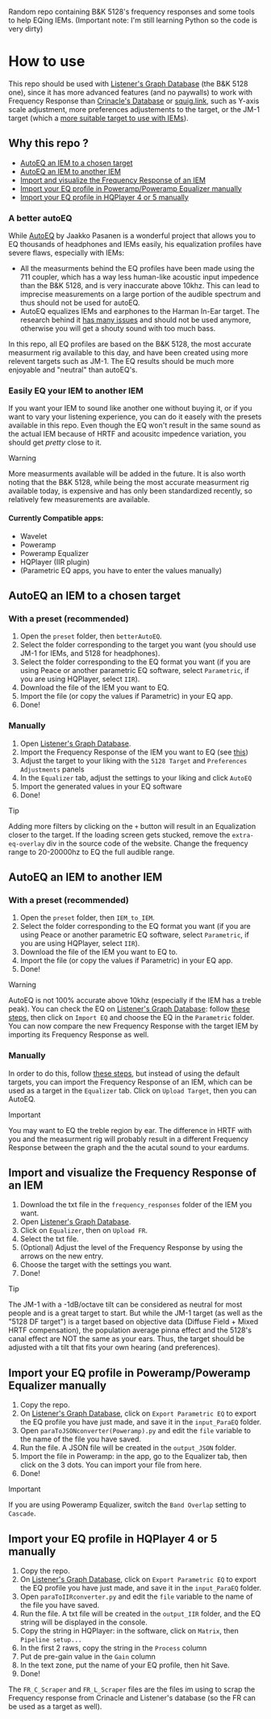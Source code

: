 Random repo containing B&K 5128's frequency responses and some tools to help EQing IEMs.
(Important note: I'm still learning Python so the code is very dirty)

# How to use
This repo should be used with [Listener's Graph Database](https://listener800.github.io/5128?share=Custom_Tilt&bass=0&tilt=-1&treble=0&ear=0) (the B&K 5128 one), since it has more advanced features (and no paywalls) to work with Frequency Response than [Crinacle's Database](https://crinacle.com/graphs/iems/graphtool/?share=Diffuse_Field_Target&tilt=-1&tool=4620) or [squig.link](https://squig.link/), such as Y-axis scale adjustment, more preferences adjustements to the target, or the JM-1 target (which a [more suitable target to use with IEMs](https://youtu.be/xKOrHq_7Uw4?si=P1KXwkYhuMucot58&t=350)).

## Why this repo ?

- [AutoEQ an IEM to a chosen target](https://github.com/Shewiiii/EQutilities?tab=readme-ov-file#autoeq-an-iem-to-a-chosen-target)
- [AutoEQ an IEM to another IEM](https://github.com/Shewiiii/EQutilities?tab=readme-ov-file#autoeq-an-iem-to-another-iem)
- [Import and visualize the Frequency Response of an IEM](https://github.com/Shewiiii/EQutilities?tab=readme-ov-file#import-and-visualize-the-frequency-response-of-an-iem)
- [Import your EQ profile in Poweramp/Poweramp Equalizer manually](https://github.com/Shewiiii/EQutilities?tab=readme-ov-file#import-your-eq-profile-in-poweramppoweramp-equalizer-manually)
- [Import your EQ profile in HQPlayer 4 or 5 manually](https://github.com/Shewiiii/EQutilities?tab=readme-ov-file#import-your-eq-profile-in-hqplayer-4-or-5-manually)
  
### A better autoEQ
While [AutoEQ](https://github.com/jaakkopasanen/AutoEq) by Jaakko Pasanen is a wonderful project that allows you to EQ thousands of headphones and IEMs easily, his equalization profiles have severe flaws, especially with IEMs:
- All the measurments behind the EQ profiles have been made using the 711 coupler, which has a way less human-like acoustic input impedence than the B&K 5128, and is very inaccurate above 10khz. This can lead to imprecise measurements on a large portion of the audible spectrum and thus should not be used for autoEQ.
- AutoEQ equalizes IEMs and earphones to the Harman In-Ear target. The research behind it [has many issues](https://headphones.com/blogs/features/the-shape-of-iems-to-come#section-3-1) and should not be used anymore, otherwise you will get a shouty sound with too much bass.
  
In this repo, all EQ profiles are based on the B&K 5128, the most accurate measurment rig available to this day, and have been created using more relevent targets such as JM-1. The EQ results should be much more enjoyable and "neutral" than autoEQ's. 

### Easily EQ your IEM to another IEM
If you want your IEM to sound like another one without buying it, or if you want to vary your listening experience, you can do it easely with the presets available in this repo. Even though the EQ won't result in the same sound as the actual IEM because of HRTF and acousitc impedence variation, you should get *pretty* close to it. 

> [!WARNING]
> More measurments available will be added in the future. It is also worth noting that the B&K 5128, while being the most accurate measurment rig available today, is expensive and has only been standardized recently, so relatively few measurements are available.
#### Currently Compatible apps:
- Wavelet
- Poweramp
- Poweramp Equalizer
- HQPlayer (IIR plugin)
- (Parametric EQ apps, you have to enter the values manually)


## AutoEQ an IEM to a chosen target
### With a preset (recommended)
1. Open the `preset` folder, then `betterAutoEQ`.
2. Select the folder corresponding to the target you want (you should use JM-1 for IEMs, and 5128 for headphones).
3. Select the folder corresponding to the EQ format you want (if you are using Peace or another parametric EQ software, select `Parametric`, if you are using HQPlayer, select `IIR`).
4. Download the file of the IEM you want to EQ.
5. Import the file (or copy the values if Parametric) in your EQ app.
6. Done!
### Manually
1. Open [Listener's Graph Database](https://listener800.github.io/5128?share=Custom_Tilt&bass=0&tilt=-1&treble=0&ear=0).
2. Import the Frequency Response of the IEM you want to EQ (see [this](https://github.com/Shewiiii/EQutilities/blob/main/README.md#import-and-visualize-the-frequency-response-of-an-iem))
3. Adjust the target to your liking with the `5128 Target` and `Preferences Adjustments` panels
4. In the `Equalizer` tab, adjust the settings to your liking and click `AutoEQ`
5. Import the generated values in your EQ software
6. Done!
> [!TIP]
> Adding more filters by clicking on the `+` button will result in an Equalization closer to the target. If the loading screen gets stucked, remove the `extra-eq-overlay` div in the source code of the website. Change the frequency range to 20-20000hz to EQ the full audible range.

## AutoEQ an IEM to another IEM
### With a preset (recommended)
1. Open the `preset` folder, then `IEM_to_IEM`.
2. Select the folder corresponding to the EQ format you want (if you are using Peace or another parametric EQ software, select `Parametric`, if you are using HQPlayer, select `IIR`).
3. Download the file of the IEM you want to EQ to.
4. Import the file (or copy the values if Parametric) in your EQ app.
5. Done!
   
> [!WARNING]
> AutoEQ is not 100% accurate above 10khz (especially if the IEM has a treble peak). You can check the EQ on [Listener's Graph Database](https://listener800.github.io/5128?share=Custom_Tilt&bass=0&tilt=-1&treble=0&ear=0): follow [these steps](https://github.com/Shewiiii/EQutilities/blob/main/README.md#import-and-visualize-the-frequency-response-of-an-iem), then click on `Import EQ` and choose the EQ in the `Parametric` folder. You can now compare the new Frequency Response with the target IEM by importing its Frequency Response as well. 
### Manually
In order to do this, follow [these steps](https://github.com/Shewiiii/EQutilities/blob/main/README.md#autoeq-an-iem-to-a-chosen-target), but instead of using the default targets, you can import the Frequency Response of an IEM, which can be used as a target in the `Equalizer` tab. Click on `Upload Target`, then you can AutoEQ.
> [!IMPORTANT]
> You may want to EQ the treble region by ear. The difference in HRTF with you and the measurment rig will probably result in a different Frequency Response between the graph and the the acutal sound to your eardums.

## Import and visualize the Frequency Response of an IEM
1. Download the txt file in the `frequency_responses` folder of the IEM you want.
2. Open [Listener's Graph Database](https://listener800.github.io/5128?share=Custom_Tilt&bass=0&tilt=-1&treble=0&ear=0).
3. Click on `Equalizer`, then on `Upload FR`.
4. Select the txt file.
5. (Optional) Adjust the level of the Frequency Response by using the arrows on the new entry.
6. Choose the target with the settings you want.
7. Done!
> [!TIP]
> The JM-1 with a -1dB/octave tilt can be considered as neutral for most people and is a great target to start. But while the JM-1 target (as well as the "5128 DF target") is a target based on objective data (Diffuse Field + Mixed HRTF compensation), the population average pinna effect and the 5128's canal effect are NOT the same as your ears. Thus, the target should be adjusted with a tilt that fits your own hearing (and preferences).


## Import your EQ profile in Poweramp/Poweramp Equalizer manually
1. Copy the repo.
2. On [Listener's Graph Database](https://listener800.github.io/5128?share=Custom_Tilt&bass=0&tilt=-1&treble=0&ear=0), click on `Export Parametric EQ` to export the EQ profile you have just made, and save it in the `input_ParaEQ` folder.
3. Open `paraToJSONconverter(Poweramp).py` and edit the `file` variable to the name of the file you have saved.
4. Run the file. A JSON file will be created in the `output_JSON` folder.
5. Import the file in Poweramp: in the app, go to the Equalizer tab, then click on the 3 dots. You can import your file from here.
6. Done!
> [!IMPORTANT]
> If you are using Poweramp Equalizer, switch the `Band Overlap` setting to `Cascade`.

## Import your EQ profile in HQPlayer 4 or 5 manually
1. Copy the repo.
2. On [Listener's Graph Database](https://listener800.github.io/5128?share=Custom_Tilt&bass=0&tilt=-1&treble=0&ear=0), click on `Export Parametric EQ` to export the EQ profile you have just made, and save it in the `input_ParaEQ` folder.
3. Open `paraToIIRconverter.py` and edit the `file` variable to the name of the file you have saved.
4. Run the file. A txt file will be created in the `output_IIR` folder, and the EQ string will be displayed in the console.
5. Copy the string in HQPlayer: in the software, click on `Matrix`, then `Pipeline setup...`
6. In the first 2 raws, copy the string in the `Process` column
7. Put de pre-gain value in the `Gain` column
8. In the text zone, put the name of your EQ profile, then hit Save.
9. Done!

The `FR_C_Scraper` and `FR_L_Scraper` files are the files im using to scrap the Frequency response from Crinacle and Listener's database (so the FR can be used as a target as well).

